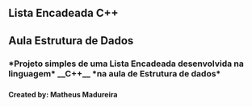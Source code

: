 <h2>Lista Encadeada C++ <h2>

**Aula Estrutura de Dados**
  <h3>*Projeto simples de uma Lista Encadeada desenvolvida na linguagem* __C++__ *na aula de Estrutura de dados*<h3>
  
<h4>Created by: Matheus Madureira <h4>
